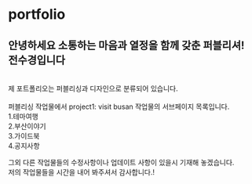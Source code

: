 portfolio
===
안녕하세요 소통하는 마음과 열정을 함께 갖춘 퍼블리셔! 전수경입니다
---
<br>
제 포트폴리오는 퍼블리싱과 디자인으로 분류되어 있습니다.<br>
<br>
퍼블리싱 작업물에서 project1: visit busan 작업물의 서브페이지 목록입니다.<br>
1.테마여행<br>
2.부산이야기<br>
3.가이드북<br>
4.공지사항<br>

그외 다른 작업물들의 수정사항이나 업데이트 사항이 있을시 기재해 놓겠습니다.<br>
저의 작업물들을 시간을 내어 봐주셔서 감사합니다.!
